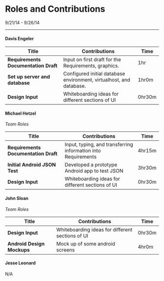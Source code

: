 Roles and Contributions
======

9/21/14 - 9/26/14


-------

#### Davis Engeler

| Title | Contributions | Time |
|---|---|---|
| **Requirements Documentation Draft** | Input on first draft for the Requirements, graphics. | 1hr |
| **Set up server and database** | Configured initial database environment, virtualhost, and database. | 1hr0m |
| **Design Input** | Whiteboarding ideas for different sections of UI | 0hr30m |


#### Michael Hetzel

*Team Roles*

| Title | Contributions | Time |
|---|---|---|
| **Requirements Documentation Draft** | Input, typing, and transferring information into Requirements | 4hr15m|
| **Initial Android JSON Test** | Developed a prototype Android app to test JSON | 3hr30m |
| **Design Input** | Whiteboarding ideas for different sections of UI | 0hr30m |


#### John Sloan

*Team Roles* 

| Title | Contributions | Time |
|---|---|---|
| **Design Input** | Whiteboarding ideas for different sections of UI | 0hr30m |
| **Android Design Mockups** | Mock up of some android screens | 4hr0m |

#### Jesse Leonard

N/A
